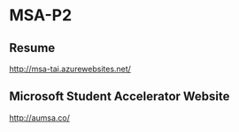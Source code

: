 # MSA-P2

## Resume
http://msa-tai.azurewebsites.net/

## Microsoft Student Accelerator Website
http://aumsa.co/
